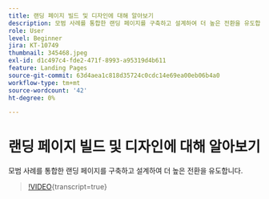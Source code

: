 ```yaml
---
title: 랜딩 페이지 빌드 및 디자인에 대해 알아보기
description: 모범 사례를 통합한 랜딩 페이지를 구축하고 설계하여 더 높은 전환을 유도합니다.
role: User
level: Beginner
jira: KT-10749
thumbnail: 345468.jpeg
exl-id: d1c497c4-fde2-471f-8993-a95319d4b611
feature: Landing Pages
source-git-commit: 63d4aea1c818d35724c0cdc14e69ea00eb06b4a0
workflow-type: tm+mt
source-wordcount: '42'
ht-degree: 0%

---
```


# 랜딩 페이지 빌드 및 디자인에 대해 알아보기

모범 사례를 통합한 랜딩 페이지를 구축하고 설계하여 더 높은 전환을 유도합니다.

>[!VIDEO](https://video.tv.adobe.com/v/345468/?quality=12&learn=on){transcript=true}
